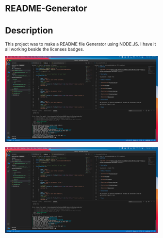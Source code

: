 # README-Generator

# Description

This project was to make a README file Generator using NODE.JS. I have it all working beside the licenses badges. 

![ScreenShot of README code](README.png)

[![Video of screen recording](README.png)](https://drive.google.com/file/d/10ZsuRx1QXkgzQTCDysQZxBugmzbHZnjY/view?usp=sharing)
